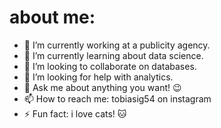 # about me:

- 🔭 I’m currently working at a publicity agency.
- 🌱 I’m currently learning about data science.
- 👯 I’m looking to collaborate on databases.
- 🤔 I’m looking for help with analytics.
- 💬 Ask me about anything you want! 😉
- 📫 How to reach me: tobiasig54 on instagram
- ⚡ Fun fact: i love cats! 🐱 

